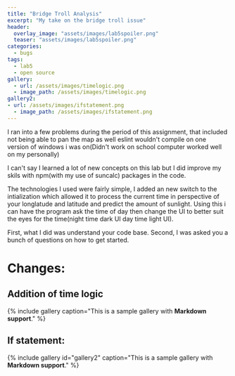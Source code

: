 ```yaml
---
title: "Bridge Troll Analysis"
excerpt: "My take on the bridge troll issue"
header:
  overlay_image: "assets/images/lab5spoiler.png"
  teaser: "assets/images/lab5spoiler.png"
categories:
  - bugs
tags:
  - lab5
  - open source
gallery:
  - url: /assets/images/timelogic.png
  - image_path: /assets/images/timelogic.png
gallery2:
- url: /assets/images/ifstatement.png
  - image_path: /assets/images/ifstatement.png
---
```


I ran into a few problems during the period of this assignment, that included not being able to pan the map as well eslint wouldn't compile on one version of windows i was on(Didn't work on school computer worked well on my personally)

I can't say I learned a lot of new concepts on this lab but I did improve my skils with npm(with my use of suncalc) packages in the code.

The technologies I used were fairly simple, I added an new switch to the intialization which allowed it to process the current time in perspective of your longlatude and latitude and predict the amount of sunlight. Using this i can have the program ask the time of day then change the UI to better suit the eyes for the time(night time dark UI day time light UI).

First, what I did was understand your code base. Second, I was asked you a bunch of questions on how to get started.

# Changes:
## Addition of time logic
{% include gallery caption="This is a sample gallery with **Markdown support**." %}
## If statement:
{% include gallery id="gallery2" caption="This is a sample gallery with **Markdown support**." %}
